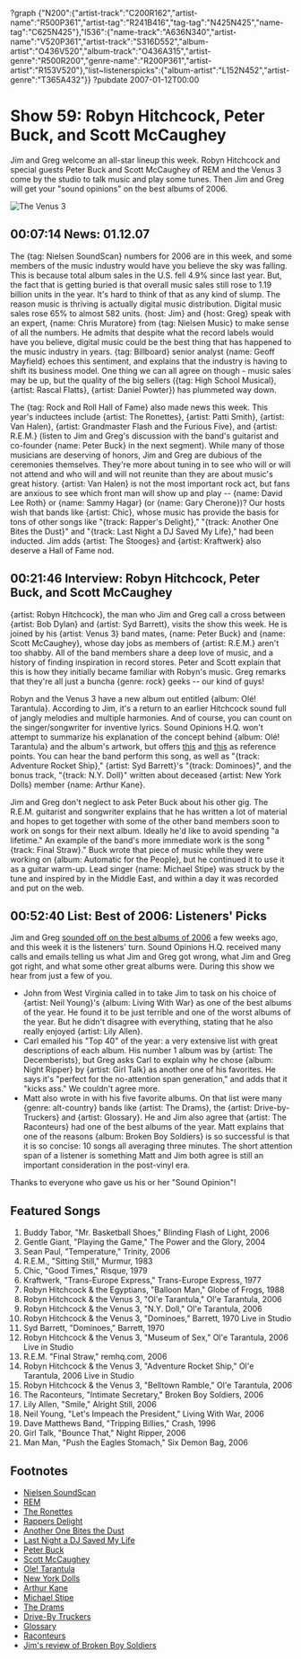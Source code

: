 ?graph {"N200":{"artist-track":"C200R162","artist-name":"R500P361","artist-tag":"R241B416","tag-tag":"N425N425","name-tag":"C625N425"},"I536":{"name-track":"A636N340","artist-name":"V520P361","artist-track":"S316D552","album-artist":"O436V520","album-track":"O436A315","artist-genre":"R500R200","genre-name":"R200P361","artist-artist":"R153V520"},"list~listenerspicks":{"album-artist":"L152N452","artist-genre":"T365A432"}}
?pubdate 2007-01-12T00:00

# Show 59: Robyn Hitchcock, Peter Buck, and Scott McCaughey
Jim and Greg welcome an all-star lineup this week. Robyn Hitchcock and special guests Peter Buck and Scott McCaughey of REM and the Venus 3 come by the studio to talk music and play some tunes. Then Jim and Greg will get your "sound opinions" on the best albums of 2006.

![The Venus 3](http://static.soundopinions.org/images/2007/venus3.jpg)

## 00:07:14 News: 01.12.07
The {tag: Nielsen SoundScan} numbers for 2006 are in this week, and some members of the music industry would have you believe the sky was falling. This is because total album sales in the U.S. fell 4.9% since last year. But, the fact that is getting buried is that overall music sales still rose to 1.19 billion units in the year. It's hard to think of that as any kind of slump. The reason music is thriving is actually digital music distribution. Digital music sales rose 65% to almost 582 units. {host: Jim} and {host: Greg} speak with an expert, {name: Chris Muratore} from {tag: Nielsen Music} to make sense of all the numbers. He admits that despite what the record labels would have you believe, digital music could be the best thing that has happened to the music industry in years. {tag: Billboard} senior analyst {name: Geoff Mayfield} echoes this sentiment, and explains that the industry is having to shift its business model. One thing we can all agree on though - music sales may be up, but the quality of the big sellers ({tag: High School Musical}, {artist: Rascal Flatts}, {artist: Daniel Powter}) has plummeted way down.

The {tag: Rock and Roll Hall of Fame} also made news this week. This year's inductees include {artist: The Ronettes}, {artist: Patti Smith}, {artist: Van Halen}, {artist: Grandmaster Flash and the Furious Five}, and {artist: R.E.M.} (listen to Jim and Greg's discussion with the band's guitarist and co-founder {name: Peter Buck} in the next segment). While many of those musicians are deserving of honors, Jim and Greg are dubious of the ceremonies themselves. They're more about tuning in to see who will or will not attend and who will and will not reunite than they are about music's great history. {artist: Van Halen} is not the most important rock act, but fans are anxious to see which front man will show up and play -- {name: David Lee Roth} or {name: Sammy Hagar} (or {name: Gary Cherone})? Our hosts wish that bands like {artist: Chic}, whose music has provide the basis for tons of other songs like "{track: Rapper's Delight}," "{track: Another One Bites the Dust}" and "{track: Last Night a DJ Saved My Life}," had been inducted. Jim adds {artist: The Stooges} and {artist: Kraftwerk} also deserve a Hall of Fame nod.

## 00:21:46 Interview: Robyn Hitchcock, Peter Buck, and Scott McCaughey
{artist: Robyn Hitchcock}, the man who Jim and Greg call a cross between {artist: Bob Dylan} and {artist: Syd Barrett}, visits the show this week. He is joined by his {artist: Venus 3} band mates, {name: Peter Buck} and {name: Scott McCaughey}, whose day jobs as members of {artist: R.E.M.} aren't too shabby. All of the band members share a deep love of music, and a history of finding inspiration in record stores. Peter and Scott explain that this is how they initially became familiar with Robyn's music. Greg remarks that they're all just a buncha {genre: rock} geeks -- our kind of guys!

Robyn and the Venus 3 have a new album out entitled {album: Olé! Tarantula}. According to Jim, it's a return to an earlier Hitchcock sound full of jangly melodies and multiple harmonies. And of course, you can count on the singer/songwriter for inventive lyrics. Sound Opinions H.Q. won't attempt to summarize his explanation of the concept behind {album: Olé! Tarantula} and the album's artwork, but offers [this](http://www.imdb.com/title/tt0038338/) and [this](http://www.salon.com/2000/01/15/martin_3/) as reference points. You can hear the band perform this song, as well as "{track: Adventure Rocket Ship}," {artist: Syd Barrett}'s "{track: Dominoes}", and the bonus track, "{track: N.Y. Doll}" written about deceased {artist: New York Dolls} member {name: Arthur Kane}.

Jim and Greg don't neglect to ask Peter Buck about his other gig. The R.E.M. guitarist and songwriter explains that he has written a lot of material and hopes to get together with some of the other band members soon to work on songs for their next album. Ideally he'd like to avoid spending "a lifetime." An example of the band's more immediate work is the song "{track: Final Straw}." Buck wrote that piece of music while they were working on {album: Automatic for the People}, but he continued it to use it as a guitar warm-up. Lead singer {name: Michael Stipe} was struck by the tune and inspired by in the Middle East, and within a day it was recorded and put on the web.

## 00:52:40 List: Best of 2006: Listeners' Picks
Jim and Greg [sounded off on the best albums of 2006](show/56/) a few weeks ago, and this week it is the listeners' turn. Sound Opinions H.Q. received many calls and emails telling us what Jim and Greg got wrong, what Jim and Greg got right, and what some other great albums were. During this show we hear from just a few of you.

- John from West Virginia called in to take Jim to task on his choice of {artist: Neil Young}'s {album: Living With War} as one of the best albums of the year. He found it to be just terrible and one of the worst albums of the year. But he didn't disagree with everything, stating that he also really enjoyed {artist: Lily Allen}.
- Carl emailed his "Top 40" of the year: a very extensive list with great descriptions of each album. His number 1 album was by {artist: The Decemberists}, but Greg asks Carl to explain why he chose {album: Night Ripper} by {artist: Girl Talk} as another one of his favorites. He says it's "perfect for the no-attention span generation," and adds that it "kicks ass." We couldn't agree more.
- Matt also wrote in with his five favorite albums. On that list were many {genre: alt-country} bands like {artist: The Drams}, the {artist: Drive-by-Truckers} and {artist: Glossary}. He and Jim also agree that {artist: The Raconteurs} had one of the best albums of the year. Matt explains that one of the reasons {album: Broken Boy Soldiers} is so successful is that it is so concise: 10 songs all averaging three minutes. The short attention span of a listener is something Matt and Jim both agree is still an important consideration in the post-vinyl era.

Thanks to everyone who gave us his or her "Sound Opinion"!

## Featured Songs
1. Buddy Tabor, "Mr. Basketball Shoes," Blinding Flash of Light, 2006
2. Gentle Giant, "Playing the Game," The Power and the Glory, 2004
3. Sean Paul, "Temperature," Trinity, 2006
4. R.E.M., "Sitting Still," Murmur, 1983
5. Chic, "Good Times," Risque, 1979
6. Kraftwerk, "Trans-Europe Express," Trans-Europe Express, 1977
7. Robyn Hitchcock & the Egyptians, "Balloon Man," Globe of Frogs, 1988
8. Robyn Hitchcock & the Venus 3, "Ol'e Tarantula," Ol'e Tarantula, 2006
9. Robyn Hitchcock & the Venus 3, "N.Y. Doll," Ol'e Tarantula, 2006
10. Robyn Hitchcock & the Venus 3, "Dominoes," Barrett, 1970 Live in Studio
11. Syd Barrett, "Dominoes," Barrett, 1970
12. Robyn Hitchcock & the Venus 3, "Museum of Sex," Ol'e Tarantula, 2006 Live in Studio
13. R.E.M. "Final Straw," remhq.com, 2006
14. Robyn Hitchcock & the Venus 3, "Adventure Rocket Ship," Ol'e Tarantula, 2006 Live in Studio
15. Robyn Hitchcock & the Venus 3, "Belltown Ramble," Ol'e Tarantula, 2006
16. The Raconteurs, "Intimate Secretary," Broken Boy Soldiers, 2006
17. Lily Allen, "Smile," Alright Still, 2006
18. Neil Young, "Let's Impeach the President," Living With War, 2006
19. Dave Matthews Band, "Tripping Billies," Crash, 1996
20. Girl Talk, "Bounce That," Night Ripper, 2006
21. Man Man, "Push the Eagles Stomach," Six Demon Bag, 2006

## Footnotes
- [Nielsen SoundScan](http://www.soundscan.com/)
- [REM](http://www.remhq.com/)
- [The Ronettes](http://www.history-of-rock.com/ronettes.htm)
- [Rappers Delight](http://en.wikipedia.org/wiki/Rapper's_Delight)
- [Another One Bites the Dust](http://en.wikipedia.org/wiki/Another_One_Bites_The_Dust)
- [Last Night a DJ Saved My Life](http://en.wikipedia.org/wiki/Last_Night_a_DJ_Saved_My_Life_(song))
- [Peter Buck](http://en.wikipedia.org/wiki/Peter_Buck)
- [Scott McCaughey](http://en.wikipedia.org/wiki/Scott_McCaughey)
- [Ole! Tarantula](http://www.metacritic.com/music/artists/hitchcockrobyn/oletarantula?q=robyn%20hitchcock)
- [New York Dolls](http://www.punk77.co.uk/punkhistory/newyorkdolls.htm)
- [Arthur Kane](http://www.imdb.com/title/tt0436629/)
- [Michael Stipe](http://en.wikipedia.org/wiki/Michael_Stipe)
- [The Drams](http://www.thedrams.com/)
- [Drive-By Truckers](http://www.drivebytruckers.com/)
- [Glossary](http://www.myspace.com/glossary)
- [Raconteurs](http://www.theraconteurs.com/)
- [Jim's review of Broken Boy Soldiers](http://www.jimdero.com/News%202006/SpinControlMay21.htm)
